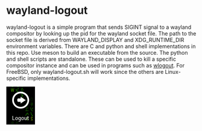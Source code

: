 # wayland-logout

wayland-logout is a simple program that sends SIGINT signal to a wayland compositor by looking up the pid for the wayland socket file. The path to the socket file is derived from WAYLAND_DISPLAY and XDG_RUNTIME_DIR environment variables. There are C and python and shell implementations in this repo. Use meson to build an executable from the source. The python and shell scripts are standalone. These can be used to kill a specific compositor instance and can be used in programs such as [wlogout](https://github.com/ArtsyMacaw/wlogout). For FreeBSD, only wayland-logout.sh will work since the others are Linux-specific implementations.

![logout](/wayland-logout.png)
